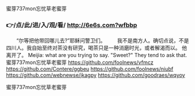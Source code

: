 
蜜芽737mon忘忧草老蜜芽




### 👉/点/此/进/入/观/看/ http://6e6s.com?wfbbp




　　“尔等把他带回哪儿去?”耶稣问警卫们。
　　我不是南方人。确切点说，不是四川人。我自始至终对茶没有研究，喝茶只是一种消磨时光，或者解渴而以。
他离开了。
Meijia: what are you trying to say.
"Sweet?"
They tend to ask that.
蜜芽737mon忘忧草老蜜芽 https://github.com/foolnews/vfmcz
https://github.com/Contere/ggbeu
https://github.com/foolnews/niubf
https://github.com/webnewse/jkagpy
https://github.com/goodraes/wqyoy





蜜芽737mon忘忧草老蜜芽
